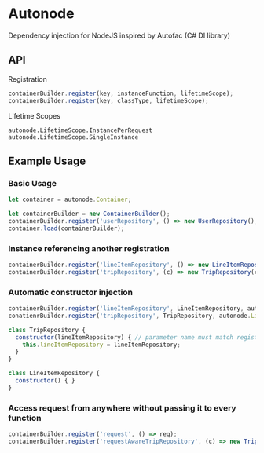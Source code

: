 # Autonode

Dependency injection for NodeJS inspired by Autofac (C# DI library)

## API

Registration

````Javascript
containerBuilder.register(key, instanceFunction, lifetimeScope);
containerBuilder.register(key, classType, lifetimeScope);
````

Lifetime Scopes
````
autonode.LifetimeScope.InstancePerRequest
autonode.LifetimeScope.SingleInstance
````

## Example Usage

### Basic Usage
````Javascript
let container = autonode.Container;

let containerBuilder = new ContainerBuilder();
containerBuilder.register('userRepository', () => new UserRepository(), autonode.LifetimeScope.InstancePerRequest);
container.load(containerBuilder);
````

### Instance referencing another registration
````Javascript
containerBuilder.register('lineItemRepository', () => new LineItemRepository(), autonode.LifetimeScope.InstancePerRequest);
containerBuilder.register('tripRepository', (c) => new TripRepository(c.resolve('lineItemRepository'), autonode.LifetimeScope.InstancePerRequest);
````

### Automatic constructor injection
````Javascript
containerBuilder.register('lineItemRepository', LineItemRepository, autonode.LifetimeScope.InstancePerRequest);
conatienrBuilder.register('tripRepository', TripRepository, autonode.LifetimeScope.InstancePerRequest);

class TripRepository {
  constructor(lineItemRepository) { // parameter name must match registration key
    this.lineItemRepository = lineItemRepository;
  }
}

class LineItemRepository {
  constructor() { }
}
````

### Access request from anywhere without passing it to every function
````Javascript
containerBuilder.register('request', () => req);
containerBuilder.register('requestAwareTripRepository', (c) => new TripRepository(c.resolve('request')));
````
